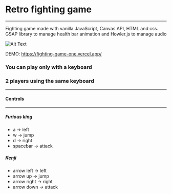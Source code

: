 # Retro fighting game
***
Fighting game made with vanilla JavaScript, Canvas API, HTML and css.  
GSAP library to manage health bar animation and Howler.js to manage audio

![Alt Text](https://s7.gifyu.com/images/ezgif-4-f5a9575b1a.gif)

DEMO: https://fighting-game-one.vercel.app/

### You can play only with a keyboard
### 2 players using the same keyboard
***
#### Controls
***

##### Furious king  
* a -> left
* w -> jump
* d -> right
* spacebar -> attack

##### Kenji 
* arrow left -> left
* arrow up -> jump
* arrow right -> right
* arrow down -> attack
